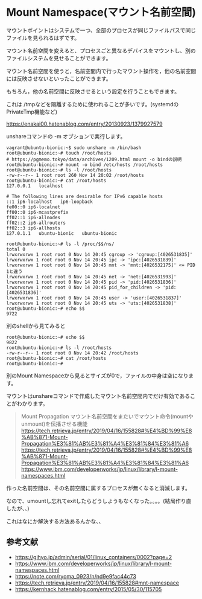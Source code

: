 # Mount Namespace(マウント名前空間)
マウントポイントはシステムで一つ、全部のプロセスが同じファイルパスで同じファイルを見られるはずです。

マウント名前空間を変えると、プロセスごと異なるデバイスをマウントし、別のファイルシステムを見せることができます。

マウント名前空間を使うと，名前空間内で行ったマウント操作を，他の名前空間には反映させないといったことができます。

もちろん，他の名前空間に反映させるという設定を行うこともできます。

これは /tmpなどを隔離するために使われることが多いです。(systemdのPrivateTmp機能など)

https://enakai00.hatenablog.com/entry/20130923/1379927579

unshareコマンドの -m オプションで実行します。

```
vagrant@ubuntu-bionic:~$ sudo unshare -m /bin/bash
root@ubuntu-bionic:~# touch /root/hosts
# https://pgmemo.tokyo/data/archives/1209.html mount -o bindの説明
root@ubuntu-bionic:~# mount -o bind /etc/hosts /root/hosts
root@ubuntu-bionic:~# ls -l /root/hosts
-rw-r--r-- 1 root root 260 Nov 14 20:02 /root/hosts
root@ubuntu-bionic:~# cat /root/hosts
127.0.0.1   localhost
 
# The following lines are desirable for IPv6 capable hosts
::1 ip6-localhost   ip6-loopback
fe00::0 ip6-localnet
ff00::0 ip6-mcastprefix
ff02::1 ip6-allnodes
ff02::2 ip6-allrouters
ff02::3 ip6-allhosts
127.0.1.1   ubuntu-bionic   ubuntu-bionic
 
root@ubuntu-bionic:~# ls -l /proc/$$/ns/
total 0
lrwxrwxrwx 1 root root 0 Nov 14 20:45 cgroup -> 'cgroup:[4026531835]'
lrwxrwxrwx 1 root root 0 Nov 14 20:45 ipc -> 'ipc:[4026531839]'
lrwxrwxrwx 1 root root 0 Nov 14 20:45 mnt -> 'mnt:[4026532175]' <= PID 1と違う
lrwxrwxrwx 1 root root 0 Nov 14 20:45 net -> 'net:[4026531993]'
lrwxrwxrwx 1 root root 0 Nov 14 20:45 pid -> 'pid:[4026531836]'
lrwxrwxrwx 1 root root 0 Nov 14 20:45 pid_for_children -> 'pid:[4026531836]'
lrwxrwxrwx 1 root root 0 Nov 14 20:45 user -> 'user:[4026531837]'
lrwxrwxrwx 1 root root 0 Nov 14 20:45 uts -> 'uts:[4026531838]'
root@ubuntu-bionic:~# echo $$
9722
```

別のshellから見てみると

```
root@ubuntu-bionic:~# echo $$
9822
root@ubuntu-bionic:~# ls -l /root/hosts
-rw-r--r-- 1 root root 0 Nov 14 20:42 /root/hosts
root@ubuntu-bionic:~# cat /root/hosts
root@ubuntu-bionic:~#
```

別のMount Namespaceから見るとサイズが0で，ファイルの中身は空になります。

マウントはunshareコマンドで作成したマウント名前空間内でだけ有効であることがわかります。

> Mount Propagation
> マウント名前空間をまたいでマウント命令(mountやunmount)を伝播させる機能
> https://tech.retrieva.jp/entry/2019/04/16/155828#%E4%BD%99%E8%AB%871-Mount-Propagation%E3%81%AB%E3%81%A4%E3%81%84%E3%81%A6
> https://tech.retrieva.jp/entry/2019/04/16/155828#%E4%BD%99%E8%AB%871-Mount-Propagation%E3%81%AB%E3%81%A4%E3%81%84%E3%81%A6
> https://www.ibm.com/developerworks/jp/linux/library/l-mount-namespaces.html

作った名前空間は、その名前空間に属するプロセスが無くなると消滅します。

なので、umountし忘れてexitしたらどうしようもなくなった。。。。(結局作り直したが、、)

これはなにか解決する方法あるんかな、、

## 参考文献
* https://gihyo.jp/admin/serial/01/linux_containers/0002?page=2
* https://www.ibm.com/developerworks/jp/linux/library/l-mount-namespaces.html
* https://note.com/ryoma_0923/n/nd9e9fac44c73
* https://tech.retrieva.jp/entry/2019/04/16/155828#mnt-namespace
* https://kernhack.hatenablog.com/entry/2015/05/30/115705
